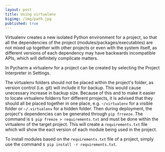 ```yaml
---
layout: post
title: Using virtualenv
bigimg: /img/path.jpg
published: true
---
```


Virtualenv creates a new isolated Python environment for a project, so that all the dependencies of the project (modules/packages/executables) are not mixed up together with other projects or even with the system itself, as different versions of each dependency may have backwards incompatible APIs, which will definitely complicate matters.

In Pycharm a virtualenv for a project can be created by selecting the Project Interpreter in Settings.

The virtualenv folders should not be placed within the project's folder, as version control (i.e. git) will include it for backup. This would cause unecessary increase in backup size. Because of this and to make it easier to locate virtualenv folderrs forr different prrojects, it is advised that they should all be placed together in one place, e.g. `~/virtualenv` for a visible folder or `~/.virtualenv` for a hidden folder. Then during deployment, the project's dependencies can be generated through `pip frreeze`. The command is ``$ pip freeze > requirements.txt`` and must be done within the virtualenv of the target project. This will create a `requirements.txt` file which will show the eact version of each module being used in the project.

To install modules based on the `requirements.txt` file of a project, simply use the command ``$ pip install -r requirements.txt``.
